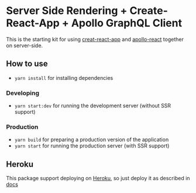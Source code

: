 # Server Side Rendering + Create-React-App + Apollo GraphQL Client
This is the starting kit for using [creat-react-app](https://github.com/facebookincubator/create-react-app) and [apollo-react](http://dev.apollodata.com/react/) together on server-side.

## How to use
- `yarn install` for installing dependencies
### Developing
- `yarn start:dev` for running the development server (without SSR support)
### Production
- `yarn build` for preparing a production version of the application
- `yarn start` for running the production server (with SSR support)
## Heroku
This package support deploying on [Heroku](https://www.heroku.com/), so just deploy it as described in [docs](https://devcenter.heroku.com/articles/git)
